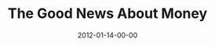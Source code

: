 ---
layout: message
category: message
series: "Big Bad Wolf"
title: "The Good News About Money"
date: 2012-01-14-00-00
message_id: 709
audio: "http://s3.amazonaws.com/crossroads-media/messages/audio/bigbadwolf_02.mp3"
audio-duration: "43:20"
program: "http://s3.amazonaws.com/crossroads-media/documents/01_14-15_12Program.pdf"
description: "Chuck Mingo talks about how God is the opposite of the Big Bad Wolf."
video: "http://s3.amazonaws.com/crossroads-media/messages/video/bigbadwolf_02.mp4"
video-duration: "43:26"
video-image: "http://s3.amazonaws.com/crossroads-media/images/bigbadwolf_02_still.jpg"
tag: 
 - mingo
 - money
 - wolf
 - program
 - community-groups
explicit: false
---